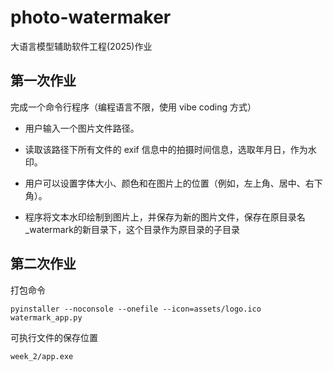 # photo-watermaker
大语言模型辅助软件工程(2025)作业

## 第一次作业

完成一个命令行程序（编程语言不限，使用 vibe coding 方式）

- 用户输入一个图片文件路径。

- 读取该路径下所有文件的 exif 信息中的拍摄时间信息，选取年月日，作为水印。

- 用户可以设置字体大小、颜色和在图片上的位置（例如，左上角、居中、右下角）。

- 程序将文本水印绘制到图片上，并保存为新的图片文件，保存在原目录名_watermark的新目录下，这个目录作为原目录的子目录

## 第二次作业

打包命令

```angular2html
pyinstaller --noconsole --onefile --icon=assets/logo.ico watermark_app.py
```

可执行文件的保存位置

```angular2html
week_2/app.exe
```